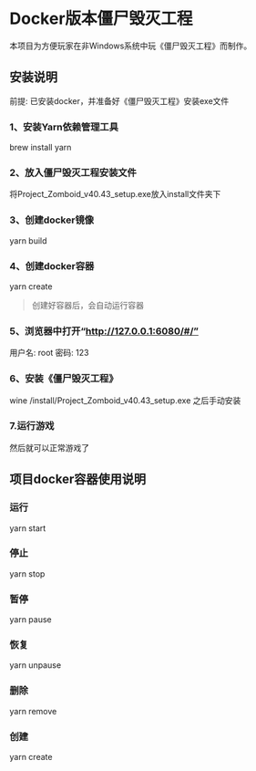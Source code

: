 # Docker版本僵尸毁灭工程
本项目为方便玩家在非Windows系统中玩《僵尸毁灭工程》而制作。

## 安装说明

前提: 已安装docker，并准备好《僵尸毁灭工程》安装exe文件

### 1、安装Yarn依赖管理工具

brew install yarn

### 2、放入僵尸毁灭工程安装文件

将Project_Zomboid_v40.43_setup.exe放入install文件夹下

### 3、创建docker镜像

yarn build

### 4、创建docker容器

yarn create

> 创建好容器后，会自动运行容器

### 5、浏览器中打开“http://127.0.0.1:6080/#/”

用户名: root
密码: 123

### 6、安装《僵尸毁灭工程》
wine /install/Project_Zomboid_v40.43_setup.exe
之后手动安装

### 7.运行游戏
然后就可以正常游戏了

## 项目docker容器使用说明

### 运行

yarn start

### 停止

yarn stop

### 暂停

yarn pause

### 恢复

yarn unpause

### 删除

yarn remove

### 创建

yarn create
